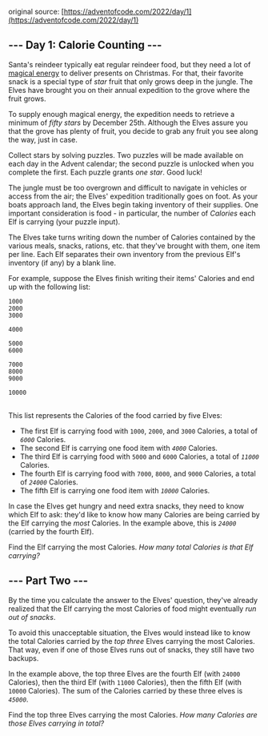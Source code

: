 original source: [https://adventofcode.com/2022/day/1](https://adventofcode.com/2022/day/1)
## --- Day 1: Calorie Counting ---
Santa's reindeer typically eat regular reindeer food, but they need a lot of [magical energy](/2018/day/25) to deliver presents on Christmas. For that, their favorite snack is a special type of <em>star</em> fruit that only grows deep in the jungle. The Elves have brought you on their annual expedition to the grove where the fruit grows.

To supply enough magical energy, the expedition needs to retrieve a minimum of <em>fifty stars</em> by December 25th. Although the Elves assure you that the grove has plenty of fruit, you decide to grab any fruit you see along the way, just in case.

Collect stars by solving puzzles.  Two puzzles will be made available on each day in the Advent calendar; the second puzzle is unlocked when you complete the first.  Each puzzle grants <em>one star</em>. Good luck!

The jungle must be too overgrown and difficult to navigate in vehicles or access from the air; the Elves' expedition traditionally goes on foot. As your boats approach land, the Elves begin taking inventory of their supplies. One important consideration is food - in particular, the number of <em>Calories</em> each Elf is carrying (your puzzle input).

The Elves take turns writing down the number of Calories contained by the various meals, snacks, rations, etc. that they've brought with them, one item per line. Each Elf separates their own inventory from the previous Elf's inventory (if any) by a blank line.

For example, suppose the Elves finish writing their items' Calories and end up with the following list:

<pre>
<code>1000
2000
3000

4000

5000
6000

7000
8000
9000

10000
</code>
</pre>

This list represents the Calories of the food carried by five Elves:


 - The first Elf is carrying food with <code>1000</code>, <code>2000</code>, and <code>3000</code> Calories, a total of <code><em>6000</em></code> Calories.
 - The second Elf is carrying one food item with <code><em>4000</em></code> Calories.
 - The third Elf is carrying food with <code>5000</code> and <code>6000</code> Calories, a total of <code><em>11000</em></code> Calories.
 - The fourth Elf is carrying food with <code>7000</code>, <code>8000</code>, and <code>9000</code> Calories, a total of <code><em>24000</em></code> Calories.
 - The fifth Elf is carrying one food item with <code><em>10000</em></code> Calories.

In case the Elves get hungry and need extra snacks, they need to know which Elf to ask: they'd like to know how many Calories are being carried by the Elf carrying the <em>most</em> Calories. In the example above, this is <em><code>24000</code></em> (carried by the fourth Elf).

Find the Elf carrying the most Calories. <em>How many total Calories is that Elf carrying?</em>


## --- Part Two ---
By the time you calculate the answer to the Elves' question, they've already realized that the Elf carrying the most Calories of food might eventually <em>run out of snacks</em>.

To avoid this unacceptable situation, the Elves would instead like to know the total Calories carried by the <em>top three</em> Elves carrying the most Calories. That way, even if one of those Elves runs out of snacks, they still have two backups.

In the example above, the top three Elves are the fourth Elf (with <code>24000</code> Calories), then the third Elf (with <code>11000</code> Calories), then the fifth Elf (with <code>10000</code> Calories). The sum of the Calories carried by these three elves is <code><em>45000</em></code>.

Find the top three Elves carrying the most Calories. <em>How many Calories are those Elves carrying in total?</em>
